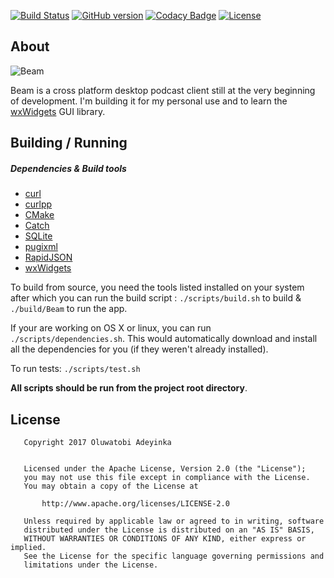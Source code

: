 [![Build Status](https://travis-ci.org/EtherealT/Beam.svg?branch=master)](https://travis-ci.org/EtherealT/Beam)
[![GitHub version](https://badge.fury.io/gh/EtherealT%2FBeam.svg)](https://github.com/EtherealT/Beam/releases)
[![Codacy Badge](https://api.codacy.com/project/badge/Grade/a937ca3c85cb4ba6b954523bac851116)](https://www.codacy.com/app/EtherealT/Beam?utm_source=github.com&utm_medium=referral&utm_content=EtherealT/Beam&utm_campaign=badger)
[![License](https://img.shields.io/badge/License-Apache%202.0-blue.svg)](https://opensource.org/licenses/Apache-2.0)

## About
![Beam](https://i.imgur.com/D9Zd3IT.jpg)

Beam is a cross platform desktop podcast client still at the very beginning of development.
I'm building it for my personal use and to learn the [wxWidgets](https://www.wxwidgets.org) GUI library.

## Building / Running

##### Dependencies & Build tools

- [curl](https://curl.haxx.se)
- [curlpp](http://www.curlpp.org)
- [CMake](https://cmake.org)
- [Catch](http://catch-lib.net)
- [SQLite](https://www.sqlite.org)
- [pugixml](https://pugixml.org)
- [RapidJSON](http://rapidjson.org)
- [wxWidgets](https://www.wxwidgets.org)

To build from source, you need the tools listed installed on your system after which you can run the build script
: ```./scripts/build.sh``` to build & ```./build/Beam``` to run the app.

If your are working on OS X or linux, you can run ```./scripts/dependencies.sh```. This would automatically download and install all
the dependencies for you (if they weren't already installed).

To run tests: ```./scripts/test.sh```

**All scripts should be run from the project root directory**.

## License

```
   Copyright 2017 Oluwatobi Adeyinka

   
   Licensed under the Apache License, Version 2.0 (the "License");
   you may not use this file except in compliance with the License.
   You may obtain a copy of the License at

       http://www.apache.org/licenses/LICENSE-2.0

   Unless required by applicable law or agreed to in writing, software
   distributed under the License is distributed on an "AS IS" BASIS,
   WITHOUT WARRANTIES OR CONDITIONS OF ANY KIND, either express or implied.
   See the License for the specific language governing permissions and
   limitations under the License.
```
